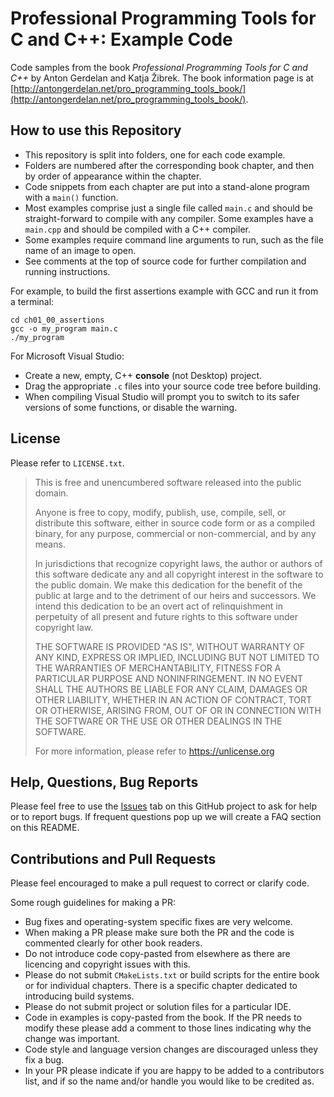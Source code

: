 # Professional Programming Tools for C and C++: Example Code

Code samples from the book *Professional Programming Tools for C and C++* by Anton Gerdelan and Katja Žibrek.
The book information page is at [http://antongerdelan.net/pro_programming_tools_book/](http://antongerdelan.net/pro_programming_tools_book/).

## How to use this Repository

* This repository is split into folders, one for each code example.
* Folders are numbered after the corresponding book chapter, and then by order of appearance within the chapter.
* Code snippets from each chapter are put into a stand-alone program with a `main()` function.
* Most examples comprise just a single file called `main.c` and should be straight-forward to compile with any compiler.
Some examples have a `main.cpp` and should be compiled with a C++ compiler.
* Some examples require command line arguments to run, such as the file name of an image to open.
* See comments at the top of source code for further compilation and running instructions.

For example, to build the first assertions example with GCC and run it from a terminal:

```
cd ch01_00_assertions
gcc -o my_program main.c
./my_program
```

For Microsoft Visual Studio:

* Create a new, empty, C++ **console** (not Desktop) project.
* Drag the appropriate `.c` files into your source code tree before building.
* When compiling Visual Studio will prompt you to switch to its safer versions of some functions, or disable the warning.

## License

Please refer to `LICENSE.txt`.

> This is free and unencumbered software released into the public domain.
> 
> Anyone is free to copy, modify, publish, use, compile, sell, or
> distribute this software, either in source code form or as a compiled
> binary, for any purpose, commercial or non-commercial, and by any
> means.
> 
> In jurisdictions that recognize copyright laws, the author or authors
> of this software dedicate any and all copyright interest in the
> software to the public domain. We make this dedication for the benefit
> of the public at large and to the detriment of our heirs and
> successors. We intend this dedication to be an overt act of
> relinquishment in perpetuity of all present and future rights to this
> software under copyright law.
> 
> THE SOFTWARE IS PROVIDED "AS IS", WITHOUT WARRANTY OF ANY KIND,
> EXPRESS OR IMPLIED, INCLUDING BUT NOT LIMITED TO THE WARRANTIES OF
> MERCHANTABILITY, FITNESS FOR A PARTICULAR PURPOSE AND NONINFRINGEMENT.
> IN NO EVENT SHALL THE AUTHORS BE LIABLE FOR ANY CLAIM, DAMAGES OR
> OTHER LIABILITY, WHETHER IN AN ACTION OF CONTRACT, TORT OR OTHERWISE,
> ARISING FROM, OUT OF OR IN CONNECTION WITH THE SOFTWARE OR THE USE OR
> OTHER DEALINGS IN THE SOFTWARE.
> 
> For more information, please refer to <https://unlicense.org>

## Help, Questions, Bug Reports

Please feel free to use the [Issues](https://github.com/capnramses/pro_programming_tools_c_cpp/issues) tab on this GitHub project to ask for help or to report bugs. If frequent questions pop up we will create a FAQ section on this README.

## Contributions and Pull Requests

Please feel encouraged to make a pull request to correct or clarify code.

Some rough guidelines for making a PR:

* Bug fixes and operating-system specific fixes are very welcome.
* When making a PR please make sure both the PR and the code is commented clearly for other book readers.
* Do not introduce code copy-pasted from elsewhere as there are licencing and copyright issues with this.
* Please do not submit `CMakeLists.txt` or build scripts for the entire book or for individual chapters. There is a specific chapter dedicated to introducing build systems.
* Please do not submit project or solution files for a particular IDE.
* Code in examples is copy-pasted from the book. If the PR needs to modify these please add a comment to those lines indicating why the change was important.
* Code style and language version changes are discouraged unless they fix a bug.
* In your PR please indicate if you are happy to be added to a contributors list, and if so the name and/or handle you would like to be credited as.
